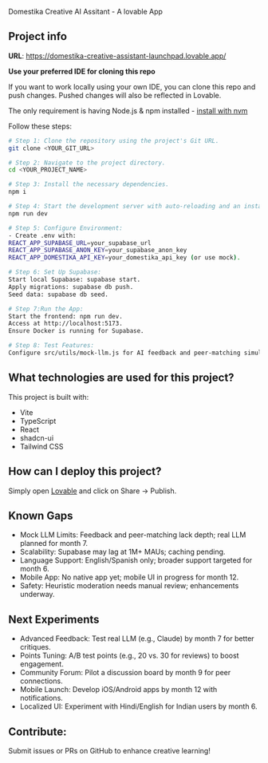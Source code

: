 Domestika Creative AI Assitant - A lovable App

## Project info

**URL**: https://domestika-creative-assistant-launchpad.lovable.app/

**Use your preferred IDE for cloning this repo**

If you want to work locally using your own IDE, you can clone this repo and push changes. Pushed changes will also be reflected in Lovable.

The only requirement is having Node.js & npm installed - [install with nvm](https://github.com/nvm-sh/nvm#installing-and-updating)

Follow these steps:

```sh
# Step 1: Clone the repository using the project's Git URL.
git clone <YOUR_GIT_URL>

# Step 2: Navigate to the project directory.
cd <YOUR_PROJECT_NAME>

# Step 3: Install the necessary dependencies.
npm i

# Step 4: Start the development server with auto-reloading and an instant preview.
npm run dev

# Step 5: Configure Environment:
- Create .env with:
REACT_APP_SUPABASE_URL=your_supabase_url
REACT_APP_SUPABASE_ANON_KEY=your_supabase_anon_key
REACT_APP_DOMESTIKA_API_KEY=your_domestika_api_key (or use mock).

# Step 6: Set Up Supabase:
Start local Supabase: supabase start.
Apply migrations: supabase db push.
Seed data: supabase db seed.

# Step 7:Run the App:
Start the frontend: npm run dev.
Access at http://localhost:5173.
Ensure Docker is running for Supabase.

# Step 8: Test Features:
Configure src/utils/mock-llm.js for AI feedback and peer-matching simulations.
```


## What technologies are used for this project?

This project is built with:

- Vite
- TypeScript
- React
- shadcn-ui
- Tailwind CSS

## How can I deploy this project?

Simply open [Lovable](https://lovable.dev/) and click on Share -> Publish.

## **Known Gaps**

- Mock LLM Limits: Feedback and peer-matching lack depth; real LLM planned for month 7.
- Scalability: Supabase may lag at 1M+ MAUs; caching pending.
- Language Support: English/Spanish only; broader support targeted for month 6.
- Mobile App: No native app yet; mobile UI in progress for month 12.
- Safety: Heuristic moderation needs manual review; enhancements underway.



## **Next Experiments**
- Advanced Feedback: Test real LLM (e.g., Claude) by month 7 for better critiques.
- Points Tuning: A/B test points (e.g., 20 vs. 30 for reviews) to boost engagement.
- Community Forum: Pilot a discussion board by month 9 for peer connections.
- Mobile Launch: Develop iOS/Android apps by month 12 with notifications.
- Localized UI: Experiment with Hindi/English for Indian users by month 6.



## **Contribute:**
Submit issues or PRs on GitHub to enhance creative learning!
